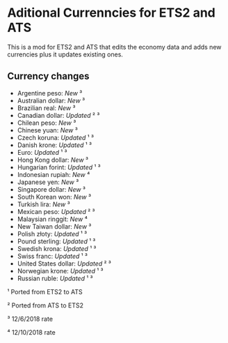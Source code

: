 # Aditional Currenncies for ETS2 and ATS

This is a mod for ETS2 and ATS that edits the economy data and adds new currencies plus it updates existing ones.

## Currency changes

- Argentine peso: *New* ³
- Australian dollar: *New* ³
- Brazilian real: *New* ³
- Canadian dollar: _Updated_ ² ³
- Chilean peso: *New* ³
- Chinese yuan: *New* ³
- Czech koruna: _Updated_ ¹ ³
- Danish krone: _Updated_ ¹ ³
- Euro: _Updated_ ¹ ³
- Hong Kong dollar: *New* ³
- Hungarian forint: _Updated_ ¹ ³
- Indonesian rupiah: *New* ⁴
- Japanese yen: *New* ³
- Singapore dollar: *New* ³
- South Korean won: *New* ³
- Turkish lira: *New* ³
- Mexican peso: _Updated_ ² ³
- Malaysian ringgit: *New* ⁴
- New Taiwan dollar: *New* ³
- Polish złoty: _Updated_ ¹ ³
- Pound sterling: _Updated_ ¹ ³
- Swedish krona: _Updated_ ¹ ³
- Swiss franc: _Updated_ ¹ ³
- United States dollar: _Updated_ ² ³
- Norwegian krone: _Updated_ ¹ ³
- Russian ruble: _Updated_ ¹ ³

¹ Ported from ETS2 to ATS

² Ported from ATS to ETS2

³ 12/6/2018 rate

⁴ 12/10/2018 rate
